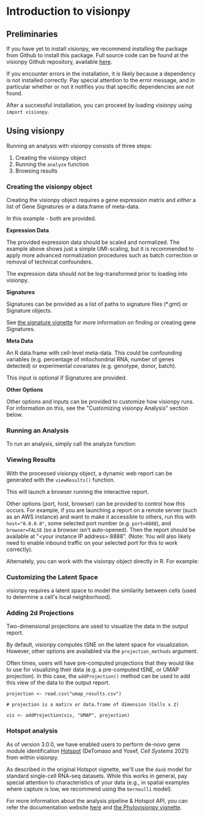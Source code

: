 # Introduction to visionpy

## Preliminaries

If you have yet to install visionpy, we recommend installing the package from Github to install this package. Full source code can be found at the visionpy Github repository, available [here](http://www.github.com/YosefLab/visionpypy).

If you encounter errors in the installation, it is likely because a dependency is not installed correctly. Pay special attention to the error message, and in particular whether or not it notifies you that specific dependencies are not found.

After a successful installation, you can proceed by loading visionpy using `import visionpy`.

## Using visionpy

Running an analysis with visionpy consists of three steps:

1. Creating the visionpy object
2. Running the `analyze` function
3. Browsing results

### Creating the visionpy object

Creating the visionpy object requires a gene expression matrix and _either_ a list of Gene Signatures or a data.frame of meta-data.

In this example - both are provided.

**Expression Data**

The provided expression data should be scaled and normalized. The example above shows just a simple UMI-scaling, but it is recommended to apply more advanced normalization procedures such as batch correction or removal of technical confounders.

The expression data should not be log-transformed prior to loading into visionpy.

**Signatures**

Signatures can be provided as a list of paths to signature files (\*.gmt) or Signature objects.

See [the signature vignette](Signatures.html) for more information on finding or creating gene Signatures.

**Meta Data**

An R data.frame with cell-level meta-data. This could be confounding variables (e.g. percentage of mitochondrial RNA, number of genes detected) or experimental covariates (e.g. genotype, donor, batch).

This input is optional if Signatures are provided.

**Other Options**

Other options and inputs can be provided to customize how visionpy runs. For information on this, see the "Customizing visionpy Analysis" section below.

### Running an Analysis

To run an analysis, simply call the analyze function:

### Viewing Results

With the processed visionpy object, a dynamic web report can be generated with the `viewResults()` function.

This will launch a browser running the interactive report.

Other options (port, host, browser) can be provided to control how this occurs. For example, if you are launching a report on a remote server (such as an AWS instance) and want to make it accessible to others, run this with `host="0.0.0.0"`, some selected port number (e.g. `port=8888`), and `browser=FALSE` (so a browser isn't auto-opened). Then the report should be available at "\<your instance IP address\>:8888". (Note: You will also likely need to enable inbound traffic on your selected port for this to work correctly).

Alternately, you can work with the visionpy object directly in R. For example:

### Customizing the Latent Space

visionpy requires a latent space to model the similarity between cells (used to determine a cell's local neighborhood).

### Adding 2d Projections

Two-dimensional projections are used to visualize the data in the output report.

By default, visionpy computes tSNE on the latent space for visualization. However, other options are availabled via the `projection_methods` argument.

Often times, users will have pre-computed projections that they would like to use for visualizing their data (e.g. a pre-computed tSNE, or UMAP projection). In this case, the `addProjection()` method can be used to add this view of the data to the output report.

```{r, collapse=T, message=F, results=F, eval=F}
projection <- read.csv("umap_results.csv")

# projection is a matirx or data.frame of dimension (Cells x 2)

vis <- addProjection(vis, "UMAP", projection)
```

### Hotspot analysis

As of version 3.0.0, we have enabled users to perform de-novo gene module identification [Hotspot](<https://www.cell.com/cell-systems/fulltext/S2405-4712(21)00114-9>) (DeTomaso and Yosef, _Cell Systems_ 2021) from within visionpy.

As described in the original Hotspot vignette, we'll use the `danb` model for standard single-cell RNA-seq datasets. While this works in general, pay special attention to characteristics of your data (e.g., in spatial examples where capture is low, we recommend using the `bernoulli` model).

For more information about the analysis pipeline & Hotspot API, you can refer the documentation website [here](https://yoseflab.github.io/Hotspot/index.html) and [the Phylovisionpy vignette](phylovisionpy.html).
